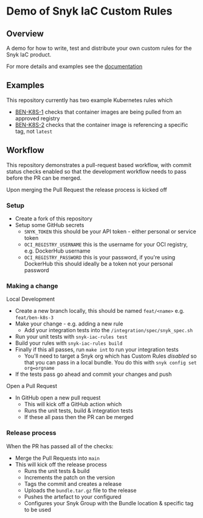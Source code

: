 # Demo of Snyk IaC Custom Rules

## Overview

A demo for how to write, test and distribute your own custom rules for the Snyk IaC product.

For more details and examples see the [documentation](https://docs.snyk.io/products/snyk-infrastructure-as-code/custom-rules)

## Examples

This repository currently has two example Kubernetes rules which

- [BEN-K8S-1](rules/BEN-K8S-1/main.rego) checks that container images are being pulled from an approved registry
- [BEN-K8S-2](rules/BEN-K8S-2/main.rego) checks that the container image is referencing a specific tag, not `latest`

## Workflow

This repository demonstrates a pull-request based workflow, with commit status checks enabled so that the development workflow needs to pass before the PR can be merged.

Upon merging the Pull Request the release process is kicked off

### Setup

- Create a fork of this repository
- Setup some GitHub secrets
  - `SNYK_TOKEN` this should be your API token - either personal or service token
  - `OCI_REGISTRY_USERNAME` this is the username for your OCI registry, e.g. DockerHub username
  - `OCI_REGISTRY_PASSWORD` this is your password, if you're using DockerHub this should ideally be a token not your personal password

### Making a change

Local Development

- Create a new branch locally, this should be named `feat/<name>` e.g. `feat/ben-k8s-3`
- Make your change - e.g. adding a new rule
  - Add your integration tests into the `/integration/spec/snyk_spec.sh`
- Run your unit tests with `snyk-iac-rules test`
- Build your rules with `snyk-iac-rules build`
- Finally if this all passes, run `make int` to run your integration tests
  - You'll need to target a Snyk org which has Custom Rules _disabled_ so that you can pass in a local bundle. You do this with `snyk config set org=orgname`
- If the tests pass go ahead and commit your changes and push

Open a Pull Request

- In GitHub open a new pull request
  - This will kick off a GitHub action which
  - Runs the unit tests, build & integration tests
  - If these all pass then the PR can be merged

### Release process

When the PR has passed all of the checks:

- Merge the Pull Requests into `main`
- This will kick off the release process
  - Runs the unit tests & build
  - Increments the patch on the version
  - Tags the commit and creates a release
  - Uploads the `bundle.tar.gz` file to the release
  - Pushes the artefact to your configured
  - Configures your Snyk Group with the Bundle location & specific tag to be used

